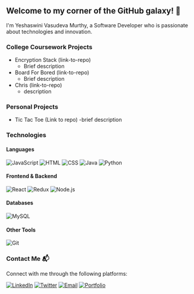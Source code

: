 ## Welcome to my corner of the GitHub galaxy! 🚀

<!--
**YeshaswiniVasudev/YeshaswiniVasudev** is a ✨ _special_ ✨ repository because its `README.md` (this file) appears on your GitHub profile.

Here are some ideas to get you started:

- 🔭 I’m currently working on ...
- 🌱 I’m currently learning ...
- 👯 I’m looking to collaborate on ...
- 🤔 I’m looking for help with ...
- 💬 Ask me about ...
- 📫 How to reach me: ...
- 😄 Pronouns: ...
- ⚡ Fun fact: ...
-->

I'm Yeshaswini Vasudeva Murthy, a Software Developer who is passionate about technologies and innovation.

### College Coursework Projects
- Encryption Stack (link-to-repo)
  - Brief description
- Board For Bored (link-to-repo)
  - Brief description
- Chris (link-to-repo)
  - description
    
### Personal Projects
- Tic Tac Toe (Link to repo)
  -brief description

### Technologies


#### Languages
![JavaScript](https://img.shields.io/badge/JavaScript-F7DF1E?style=flat&logo=javascript&logoColor=black)
![HTML](https://img.shields.io/badge/HTML5-E34F26?style=flat&logo=html5&logoColor=white)
![CSS](https://img.shields.io/badge/CSS3-1572B6?style=flat&logo=css3&logoColor=white)
![Java](https://img.shields.io/badge/Java-007396?style=flat&logo=java&logoColor=white)
![Python](https://img.shields.io/badge/Python-3776AB?style=flat&logo=python&logoColor=white)

#### Frontend & Backend
![React](https://img.shields.io/badge/React-61DAFB?style=flat&logo=react&logoColor=black)
![Redux](https://img.shields.io/badge/Redux-764ABC?style=flat&logo=redux&logoColor=white)
![Node.js](https://img.shields.io/badge/Node.js-339933?style=flat&logo=node.js&logoColor=white)

#### Databases
![MySQL](https://img.shields.io/badge/MySQL-4479A1?style=flat&logo=mysql&logoColor=white)

#### Other Tools
![Git](https://img.shields.io/badge/Git-F05032?style=flat&logo=git&logoColor=white)

### Contact Me 📬

Connect with me through the following platforms:

[![LinkedIn](https://img.shields.io/badge/LinkedIn-0077B5?style=flat&logo=linkedin&logoColor=white)](https://www.linkedin.com/in/your-linkedin-profile)
[![Twitter](https://img.shields.io/badge/Twitter-1DA1F2?style=flat&logo=twitter&logoColor=white)](https://twitter.com/your-twitter-handle)
[![Email](https://img.shields.io/badge/Email-D14836?style=flat&logo=gmail&logoColor=white)](mailto:your.email@example.com)
[![Portfolio](https://img.shields.io/badge/Portfolio-212121?style=flat&logo=dev.to&logoColor=white)](https://your-portfolio-website.com)

